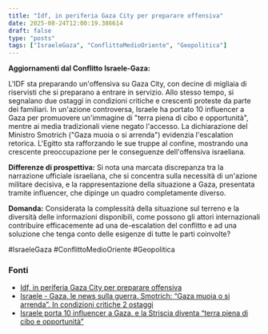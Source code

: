 ```yaml
---
title: "Idf, in periferia Gaza City per preparare offensiva"
date: 2025-08-24T12:00:19.386614
draft: false
type: "posts"
tags: ["IsraeleGaza", "ConflittoMedioOriente", "Geopolitica"]
---
```


**Aggiornamenti dal Conflitto Israele-Gaza:**

L'IDF sta preparando un'offensiva su Gaza City, con decine di migliaia di riservisti che si preparano a entrare in servizio.  Allo stesso tempo, si segnalano due ostaggi in condizioni critiche e crescenti proteste da parte dei familiari.  In un'azione controversa, Israele ha portato 10 influencer a Gaza per promuovere un'immagine di "terra piena di cibo e opportunità", mentre ai media tradizionali viene negato l'accesso.  La dichiarazione del Ministro Smotrich ("Gaza muoia o si arrenda") evidenzia l'escalation retorica. L'Egitto sta rafforzando le sue truppe al confine, mostrando una crescente preoccupazione per le conseguenze dell'offensiva israeliana.


**Differenze di prospettiva:**  Si nota una marcata discrepanza tra la narrazione ufficiale israeliana, che si concentra sulla necessità di un'azione militare decisiva, e la rappresentazione della situazione a Gaza, presentata tramite influencer, che dipinge un quadro completamente diverso.


**Domanda:**  Considerata la complessità della situazione sul terreno e la diversità delle informazioni disponibili, come possono gli attori internazionali contribuire efficacemente ad una de-escalation del conflitto e ad una soluzione che tenga conto delle esigenze di tutte le parti coinvolte?


#IsraeleGaza #ConflittoMedioOriente #Geopolitica


### Fonti
- [Idf, in periferia Gaza City per preparare offensiva](https://www.ansa.it/sito/notizie/topnews/2025/08/24/idf-in-periferia-gaza-city-per-preparare-offensiva_dc678a5b-bc23-4fc0-aa67-53474e6e3493.html)
- [Israele - Gaza, le news sulla guerra. Smotrich: “Gaza muoia o si arrenda”. In condizioni critiche 2 ostaggi](https://www.repubblica.it/esteri/2025/08/24/diretta/israele_gaza_hamas_guerra_news_oggi_diretta-424804491/)
- [Israele porta 10 influencer a Gaza, e la Striscia diventa “terra piena di cibo e opportunità”](https://www.repubblica.it/esteri/2025/08/24/news/ghf_influencer_a_gaza-424804344/)
